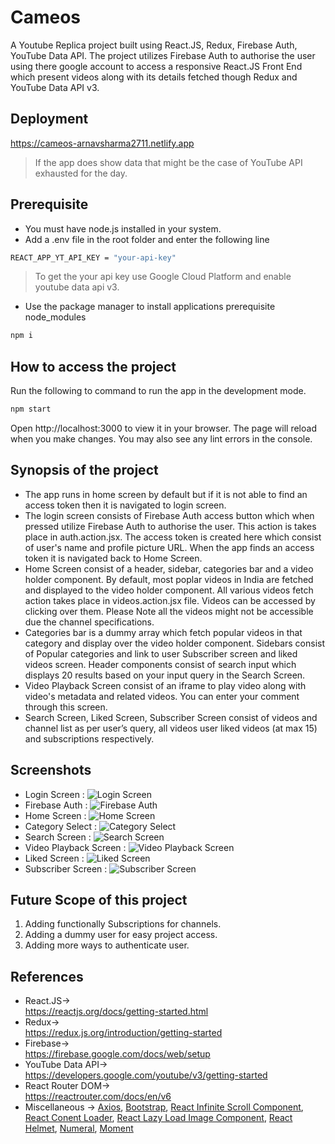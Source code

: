 # Cameos

A Youtube Replica project built using React.JS, Redux, Firebase Auth, YouTube Data API. The project utilizes Firebase Auth to authorise the user using there google account to access a responsive React.JS Front End which present videos along with its details fetched though Redux and YouTube Data API v3.

## Deployment
https://cameos-arnavsharma2711.netlify.app
>If the app does show data that might be the case of YouTube API exhausted for the day.

## Prerequisite
* You must have node.js installed in your system.
* Add a .env file in the root folder and enter the following line
```bash
REACT_APP_YT_API_KEY = "your-api-key"
```
> To get the your api key use Google Cloud Platform and enable youtube data api v3.

* Use the package manager to install applications prerequisite node_modules
```bash
npm i
```

## How to access the project
Run the following to command to run the app in the development mode.
```bash
npm start
```
Open http://localhost:3000 to view it in your browser.
The page will reload when you make changes.
You may also see any lint errors in the console.

## Synopsis of the project
* The app runs in home screen by default but if it is not able to find an access token then it is navigated to login screen. 
* The login screen consists of Firebase Auth access button which when pressed utilize Firebase Auth to authorise the user. This action is takes place in auth.action.jsx. The access token is created here which consist of user's name and profile picture URL. When the app finds an access token it is navigated back to Home Screen.
* Home Screen consist of a header, sidebar, categories bar and a video holder component. By default, most poplar videos in India are fetched and displayed to the video holder component. All various videos fetch action takes place in videos.action.jsx file. Videos can be accessed by clicking over them. Please Note all the videos might not be accessible due the channel specifications.
* Categories bar is a dummy array which fetch popular videos in that category and display over the video holder component. Sidebars consist of Popular categories and link to user Subscriber screen and liked videos screen. Header components consist of search input which displays 20 results based on your input query in the Search Screen.
* Video Playback Screen consist of an iframe to play video along with video's metadata and related videos. You can enter your comment through this screen.
* Search Screen, Liked Screen, Subscriber Screen consist of videos and channel list as per user’s query, all videos user liked videos (at max 15) and subscriptions respectively.


## Screenshots
* Login Screen : ![Login Screen](https://github.com/arnavsharma2711/Cameos/blob/main/Screenshot/1.%20Login%20Screen.png?raw=true "Login Screen")
* Firebase Auth : ![Firebase Auth](https://github.com/arnavsharma2711/Cameos/blob/main/Screenshot/2.%20Firebase%20Auth.png?raw=true "Firebase Auth")
* Home Screen : ![Home Screen](https://github.com/arnavsharma2711/Cameos/blob/main/Screenshot/3.%20Home%20Screen.png?raw=true "Home Screen")
* Category Select : ![Category Select](https://github.com/arnavsharma2711/Cameos/blob/main/Screenshot/4.%20Category%20Select.png?raw=true "Category Select")
* Search Screen : ![Search Screen](https://github.com/arnavsharma2711/Cameos/blob/main/Screenshot/5.%20Search%20Screen.png?raw=true "Search Screen")
* Video Playback Screen : ![Video Playback Screen](https://github.com/arnavsharma2711/Cameos/blob/main/Screenshot/5.%20Video%20Playback%20Screen.png?raw=true "Video Playback Screen")
* Liked Screen : ![Liked Screen](https://github.com/arnavsharma2711/Cameos/blob/main/Screenshot/6.%20Liked%20Screen.png?raw=true "Liked Screen")
* Subscriber Screen : ![Subscriber Screen](https://github.com/arnavsharma2711/Cameos/blob/main/Screenshot/7.%20Subscriber%20Screen.png?raw=true "Subscriber Screen")

## Future Scope of this project
1. Adding functionally Subscriptions for channels.
2. Adding a dummy user for easy project access.
3. Adding more ways to authenticate user.

## References
* React.JS->\
https://reactjs.org/docs/getting-started.html
* Redux->\
https://redux.js.org/introduction/getting-started
* Firebase->\
https://firebase.google.com/docs/web/setup
* YouTube Data API->\
https://developers.google.com/youtube/v3/getting-started
* React Router DOM->\
https://reactrouter.com/docs/en/v6
* Miscellaneous -> [Axios](https://www.npmjs.com/package/axios "Axios"), [Bootstrap](https://www.npmjs.com/package/bootstrap "Bootstrap"), [React Infinite Scroll Component](https://www.npmjs.com/package/react-infinite-scroll-component "React Infinite Scroll Component"), [React Conent Loader](https://www.npmjs.com/package/react-content-loader "React Conent Loader"), [React Lazy Load Image Component](https://www.npmjs.com/package/react-lazy-load-image-component "React Lazy Load Image Component"), [React Helmet](https://www.npmjs.com/package/react-helmet "React Helmet"), [Numeral](https://www.npmjs.com/package/numeral "Numeral"), [Moment](https://www.npmjs.com/package/moment "Moment")
